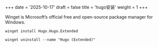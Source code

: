+++
date = '2025-10-17'
draft = false
title = 'hugo安装'
weight = 1
+++

Winget is Microsoft’s official free and open-source package manager for Windows. 
~~~
winget install Hugo.Hugo.Extended
~~~

~~~
winget uninstall --name "Hugo (Extended)"
~~~

